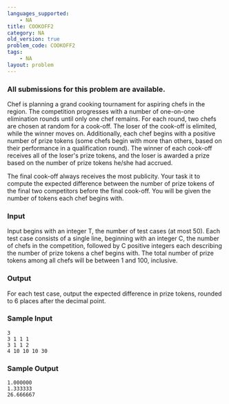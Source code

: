 ```yaml
---
languages_supported:
    - NA
title: COOKOFF2
category: NA
old_version: true
problem_code: COOKOFF2
tags:
    - NA
layout: problem
---
```

###  All submissions for this problem are available. 

Chef is planning a grand cooking tournament for aspiring chefs in the region. The competition progresses with a number of one-on-one elimination rounds until only one chef remains. For each round, two chefs are chosen at random for a cook-off. The loser of the cook-off is elimited, while the winner moves on. Additionally, each chef begins with a positive number of prize tokens (some chefs begin with more than others, based on their performance in a qualification round). The winner of each cook-off receives all of the loser's prize tokens, and the loser is awarded a prize based on the number of prize tokens he/she had accrued.

The final cook-off always receives the most publicity. Your task it to compute the expected difference between the number of prize tokens of the final two competitors before the final cook-off. You will be given the number of tokens each chef begins with.

### Input

Input begins with an integer T, the number of test cases (at most 50). Each test case consists of a single line, beginning with an integer C, the number of chefs in the competition, followed by C positive integers each describing the number of prize tokens a chef begins with. The total number of prize tokens among all chefs will be between 1 and 100, inclusive.

### Output

For each test case, output the expected difference in prize tokens, rounded to 6 places after the decimal point.

### Sample Input

```
3
3 1 1 1
3 1 1 2
4 10 10 10 30

```
### Sample Output

```
1.000000
1.333333
26.666667

```